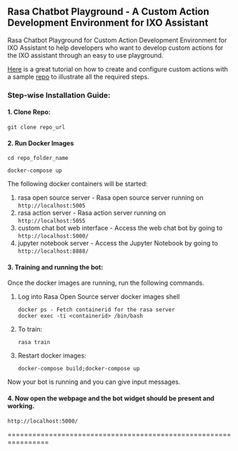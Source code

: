 ## Rasa Chatbot Playground - A Custom Action Development Environment for IXO Assistant

Rasa Chatbot Playground for Custom Action Development Environment for IXO Assistant to help developers who want to develop custom actions for the IXO assistant through an easy to use playground.

[Here](https://www.youtube.com/watch?v=VcbfcsjBBIg) is a great tutorial on how to create and configure custom actions with a sample 
[repo](https://github.com/RasaHQ/conversational-ai-course-3.x) to illustrate all the required steps.

### Step-wise Installation Guide:
#### 1. Clone Repo:
`git clone repo_url`

#### 2. Run Docker Images
`cd repo_folder_name`

`docker-compose up`

The following docker containers will be started:
1. rasa open source server - Rasa open source server running on `http://localhost:5005`
2. rasa action server - Rasa action server running on `http://localhost:5055`
3. custom chat bot web interface - Access the web chat bot by going to `http://localhost:5000/`
4. jupyter notebook server - Access the Jupyter Notebook by going to `http://localhost:8888/`

#### 3. Training and running the bot:

Once the docker images are running, run the following commands.
1) Log into Rasa Open Source server docker images shell
        
       docker ps - Fetch containerid for the rasa server 
       docker exec -ti <containerid> /bin/bash
       

3) To train:
      
       rasa train
 
4) Restart docker images:
     
       docker-compose build;docker-compose up
 
Now your bot is running and you can give input messages.
 

#### 4. Now open the webpage and the bot widget should be present and working.

`http://localhost:5000/`

================================================================
 





